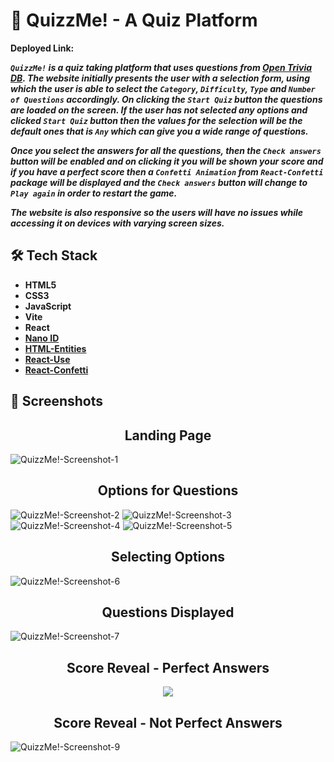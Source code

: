 # 💬 QuizzMe! - A Quiz Platform

**Deployed Link:**

***`QuizzMe!` is a quiz taking platform that uses questions from [Open Trivia DB](https://opentdb.com/api_config.php). The website initially presents the user with a selection form, using which the user is able to select the `Category`, `Difficulty`, `Type` and `Number of Questions` accordingly. On clicking the `Start Quiz` button the questions are loaded on the screen. If the user has not selected any options and clicked `Start Quiz` button then the values for the selection will be the default ones that is `Any` which can give you a wide range of questions.***

***Once you select the answers for all the questions, then the `Check answers` button will be enabled and on clicking it you will be shown your score and if you have a perfect score then a `Confetti Animation` from `React-Confetti` package will be displayed and the `Check answers` button will change to `Play again` in order to restart the game.*** 

***The website is also responsive so the users will have no issues while accessing it on devices with varying screen sizes.***

## 🛠️ Tech Stack
- **HTML5**
- **CSS3**
- **JavaScript**
- **Vite**
- **React**
- **[Nano ID](https://www.npmjs.com/package/nanoid)**
- **[HTML-Entities](https://www.npmjs.com/package/html-entities)**
- **[React-Use](https://www.npmjs.com/package/react-use)**
- **[React-Confetti](https://www.npmjs.com/package/react-confetti)**

## 📸 Screenshots
<div align="center">
  <h2>Landing Page</h2>
</div>

![QuizzMe!-Screenshot-1](https://github.com/user-attachments/assets/cf777159-2c2a-4e0c-b940-1b7500edb856)
<div align="center">
  <h2>Options for Questions</h2>
</div>

![QuizzMe!-Screenshot-2](https://github.com/user-attachments/assets/7301e5d1-9423-4beb-91e3-c454bbc821e8)
![QuizzMe!-Screenshot-3](https://github.com/user-attachments/assets/df13fd84-1e32-4eb8-a5e6-1f614502f375)
![QuizzMe!-Screenshot-4](https://github.com/user-attachments/assets/921af404-c782-4a38-93bc-804b42f1369f)
![QuizzMe!-Screenshot-5](https://github.com/user-attachments/assets/5813fc0d-c373-46da-a1b1-41c7637be013)
<div align="center">
  <h2>Selecting Options</h2>
</div>

![QuizzMe!-Screenshot-6](https://github.com/user-attachments/assets/de1470be-9a13-4506-ba77-60f6424c96db)
<div align="center">
  <h2>Questions Displayed</h2>
</div>

![QuizzMe!-Screenshot-7](https://github.com/user-attachments/assets/bf263466-9cf5-4d50-9c52-a3569e2a6e30)

<div align="center">
  <h2>Score Reveal - Perfect Answers</h2>
  <img src="https://github.com/user-attachments/assets/d8b635b1-e1e7-4c2e-9eff-ba3a5313073c" />
</div>

<div align="center">
  <h2>Score Reveal - Not Perfect Answers</h2>
</div>

![QuizzMe!-Screenshot-9](https://github.com/user-attachments/assets/3708b7c8-5ffd-4836-a726-c28dd7f6103e)

